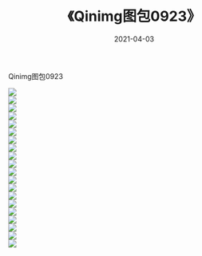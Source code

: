 ﻿---
layout: post
title:  《Qinimg图包0923》
date:   2021-04-03
img: http://imgx.orgx.ga/Qinimg图包/Qinimg图包0923/000.jpg
categories: [美女, 清纯, 唯美]
---

Qinimg图包0923

 ![](http://imgx.orgx.ga/Qinimg图包/Qinimg图包0923/001.jpg) <br>![](http://imgx.orgx.ga/Qinimg图包/Qinimg图包0923/002.jpg) <br>![](http://imgx.orgx.ga/Qinimg图包/Qinimg图包0923/003.jpg) <br>![](http://imgx.orgx.ga/Qinimg图包/Qinimg图包0923/004.jpg) <br>![](http://imgx.orgx.ga/Qinimg图包/Qinimg图包0923/005.jpg) <br>![](http://imgx.orgx.ga/Qinimg图包/Qinimg图包0923/006.jpg) <br>![](http://imgx.orgx.ga/Qinimg图包/Qinimg图包0923/007.jpg) <br>![](http://imgx.orgx.ga/Qinimg图包/Qinimg图包0923/008.jpg) <br>![](http://imgx.orgx.ga/Qinimg图包/Qinimg图包0923/009.jpg) <br>![](http://imgx.orgx.ga/Qinimg图包/Qinimg图包0923/010.jpg) <br>![](http://imgx.orgx.ga/Qinimg图包/Qinimg图包0923/011.jpg) <br>![](http://imgx.orgx.ga/Qinimg图包/Qinimg图包0923/012.jpg) <br>![](http://imgx.orgx.ga/Qinimg图包/Qinimg图包0923/013.jpg) <br>![](http://imgx.orgx.ga/Qinimg图包/Qinimg图包0923/014.jpg) <br>![](http://imgx.orgx.ga/Qinimg图包/Qinimg图包0923/015.jpg) <br>![](http://imgx.orgx.ga/Qinimg图包/Qinimg图包0923/016.jpg) <br>![](http://imgx.orgx.ga/Qinimg图包/Qinimg图包0923/017.jpg) <br>![](http://imgx.orgx.ga/Qinimg图包/Qinimg图包0923/018.jpg) <br>![](http://imgx.orgx.ga/Qinimg图包/Qinimg图包0923/019.jpg) <br>![](http://imgx.orgx.ga/Qinimg图包/Qinimg图包0923/020.jpg) <br>